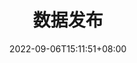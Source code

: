 ---
title: "数据发布"
date: 2022-09-06T15:11:51+08:00
draft: true
# description
description: "This is meta description"
---